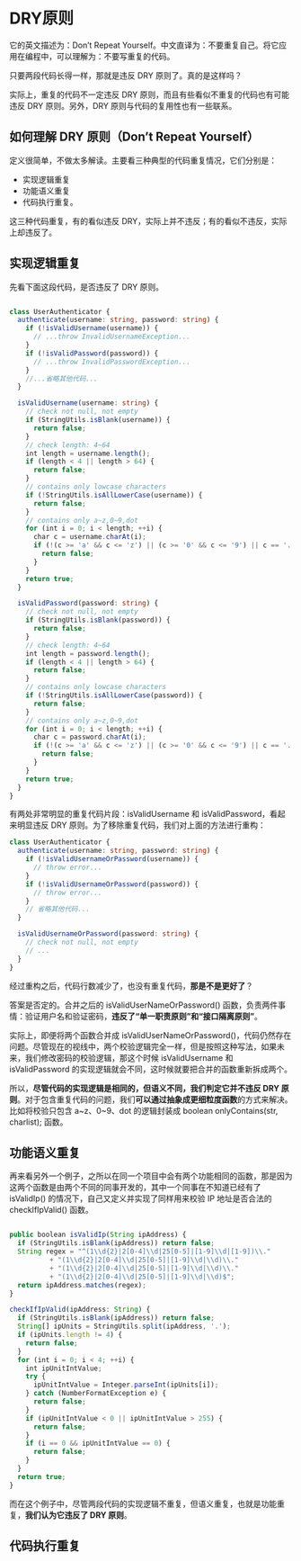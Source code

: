 # DRY原则
它的英文描述为：Don’t Repeat Yourself。中文直译为：不要重复自己。将它应用在编程中，可以理解为：不要写重复的代码。

只要两段代码长得一样，那就是违反 DRY 原则了。真的是这样吗？

实际上，重复的代码不一定违反 DRY 原则，而且有些看似不重复的代码也有可能违反 DRY 原则。另外，DRY 原则与代码的复用性也有一些联系。

## 如何理解 DRY 原则（Don’t Repeat Yourself）

定义很简单，不做太多解读。主要看三种典型的代码重复情况，它们分别是：
- 实现逻辑重复
- 功能语义重复
- 代码执行重复。

这三种代码重复，有的看似违反 DRY，实际上并不违反；有的看似不违反，实际上却违反了。

## 实现逻辑重复

先看下面这段代码，是否违反了 DRY 原则。

```ts

class UserAuthenticator {
  authenticate(username: string, password: string) {
    if (!isValidUsername(username)) {
      // ...throw InvalidUsernameException...
    }
    if (!isValidPassword(password)) {
      // ...throw InvalidPasswordException...
    }
    //...省略其他代码...
  }

  isValidUsername(username: string) {
    // check not null, not empty
    if (StringUtils.isBlank(username)) {
      return false;
    }
    // check length: 4~64
    int length = username.length();
    if (length < 4 || length > 64) {
      return false;
    }
    // contains only lowcase characters
    if (!StringUtils.isAllLowerCase(username)) {
      return false;
    }
    // contains only a~z,0~9,dot
    for (int i = 0; i < length; ++i) {
      char c = username.charAt(i);
      if (!(c >= 'a' && c <= 'z') || (c >= '0' && c <= '9') || c == '.') {
        return false;
      }
    }
    return true;
  }

  isValidPassword(password: string) {
    // check not null, not empty
    if (StringUtils.isBlank(password)) {
      return false;
    }
    // check length: 4~64
    int length = password.length();
    if (length < 4 || length > 64) {
      return false;
    }
    // contains only lowcase characters
    if (!StringUtils.isAllLowerCase(password)) {
      return false;
    }
    // contains only a~z,0~9,dot
    for (int i = 0; i < length; ++i) {
      char c = password.charAt(i);
      if (!(c >= 'a' && c <= 'z') || (c >= '0' && c <= '9') || c == '.') {
        return false;
      }
    }
    return true;
  }
}
```

有两处非常明显的重复代码片段：isValidUsername 和 isValidPassword，看起来明显违反 DRY 原则。为了移除重复代码，我们对上面的方法进行重构：

```ts
class UserAuthenticator {
  authenticate(username: string, password: string) {
    if (!isValidUsernameOrPassword(username)) {
      // throw error...
    }
    if (!isValidUsernameOrPassword(password)) {
      // throw error...
    }
    // 省略其他代码...
  }

  isValidUsernameOrPassword(password: string) {
    // check not null, not empty
    // ...
  }
}
```

经过重构之后，代码行数减少了，也没有重复代码，**那是不是更好了**？

答案是否定的。合并之后的 isValidUserNameOrPassword() 函数，负责两件事情：验证用户名和验证密码，**违反了“单一职责原则”和“接口隔离原则”**。

实际上，即便将两个函数合并成 isValidUserNameOrPassword()，代码仍然存在问题。尽管现在的视线中，两个校验逻辑完全一样，但是按照这种写法，如果未来，我们修改密码的校验逻辑，那这个时候 isValidUsername 和 isValidPassword 的实现逻辑就会不同，这时候就要把合并的函数重新拆成两个。

所以，**尽管代码的实现逻辑是相同的，但语义不同，我们判定它并不违反 DRY 原则**。对于包含重复代码的问题，我们**可以通过抽象成更细粒度函数**的方式来解决。比如将校验只包含 a~z、0~9、dot 的逻辑封装成 boolean onlyContains(str, charlist); 函数。

## 功能语义重复

再来看另外一个例子，之所以在同一个项目中会有两个功能相同的函数，那是因为这两个函数是由两个不同的同事开发的，其中一个同事在不知道已经有了 isValidIp() 的情况下，自己又定义并实现了同样用来校验 IP 地址是否合法的 checkIfIpValid() 函数。

```ts

public boolean isValidIp(String ipAddress) {
  if (StringUtils.isBlank(ipAddress)) return false;
  String regex = "^(1\\d{2}|2[0-4]\\d|25[0-5]|[1-9]\\d|[1-9])\\."
          + "(1\\d{2}|2[0-4]\\d|25[0-5]|[1-9]\\d|\\d)\\."
          + "(1\\d{2}|2[0-4]\\d|25[0-5]|[1-9]\\d|\\d)\\."
          + "(1\\d{2}|2[0-4]\\d|25[0-5]|[1-9]\\d|\\d)$";
  return ipAddress.matches(regex);
}

checkIfIpValid(ipAddress: String) {
  if (StringUtils.isBlank(ipAddress)) return false;
  String[] ipUnits = StringUtils.split(ipAddress, '.');
  if (ipUnits.length != 4) {
    return false;
  }
  for (int i = 0; i < 4; ++i) {
    int ipUnitIntValue;
    try {
      ipUnitIntValue = Integer.parseInt(ipUnits[i]);
    } catch (NumberFormatException e) {
      return false;
    }
    if (ipUnitIntValue < 0 || ipUnitIntValue > 255) {
      return false;
    }
    if (i == 0 && ipUnitIntValue == 0) {
      return false;
    }
  }
  return true;
}
```

而在这个例子中，尽管两段代码的实现逻辑不重复，但语义重复，也就是功能重复，**我们认为它违反了 DRY 原则**。

## 代码执行重复
